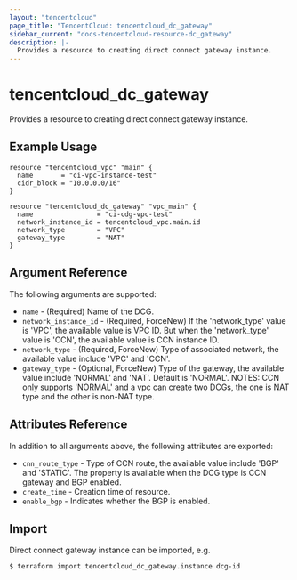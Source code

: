 ```yaml
---
layout: "tencentcloud"
page_title: "TencentCloud: tencentcloud_dc_gateway"
sidebar_current: "docs-tencentcloud-resource-dc_gateway"
description: |-
  Provides a resource to creating direct connect gateway instance.
---
```


# tencentcloud_dc_gateway

Provides a resource to creating direct connect gateway instance.

## Example Usage

```hcl
resource "tencentcloud_vpc" "main" {
  name       = "ci-vpc-instance-test"
  cidr_block = "10.0.0.0/16"
}

resource "tencentcloud_dc_gateway" "vpc_main" {
  name                = "ci-cdg-vpc-test"
  network_instance_id = tencentcloud_vpc.main.id
  network_type        = "VPC"
  gateway_type        = "NAT"
}
```

## Argument Reference

The following arguments are supported:

* `name` - (Required) Name of the DCG.
* `network_instance_id` - (Required, ForceNew) If the 'network_type' value is 'VPC', the available value is VPC ID. But when the 'network_type' value is 'CCN', the available value is CCN instance ID.
* `network_type` - (Required, ForceNew) Type of associated network, the available value include 'VPC' and 'CCN'.
* `gateway_type` - (Optional, ForceNew) Type of the gateway, the available value include 'NORMAL' and 'NAT'. Default is 'NORMAL'. NOTES: CCN only supports 'NORMAL' and a vpc can create two DCGs, the one is NAT type and the other is non-NAT type.

## Attributes Reference

In addition to all arguments above, the following attributes are exported:

* `cnn_route_type` - Type of CCN route, the available value include 'BGP' and 'STATIC'. The property is available when the DCG type is CCN gateway and BGP enabled.
* `create_time` - Creation time of resource.
* `enable_bgp` - Indicates whether the BGP is enabled.


## Import

Direct connect gateway instance can be imported, e.g.

```
$ terraform import tencentcloud_dc_gateway.instance dcg-id
```

